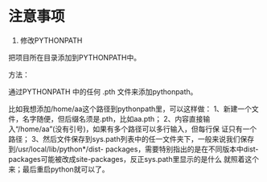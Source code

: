 # 注意事项
1. 修改PYTHONPATH

把项目所在目录添加到PYTHONPATH中。

方法：

通过PYTHONPATH 中的任何 .pth 文件来添加pythonpath。

比如我想添加/home/aa这个路径到pythonpath里，可以这样做：
	1、新建一个文件，名字随便，但后缀名须是.pth，比如aa.pth；
	2、内容直接输入“/home/aa”(没有引号)，如果有多个路径可以多行输入，但每行保 证只有一个路径；
	3、然后文件保存到sys.path列表中的任一文件夹下，一般来说我们保存到/usr/local/lib/python*/dist- packages，需要特别指出的是在不同版本中dist-packages可能被改成site-packages，反正sys.path里显示的是什么 就照着这个来；最后重启python就可以了。